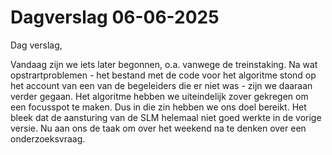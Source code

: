 # Dagverslag 06-06-2025
Dag verslag,

Vandaag zijn we iets later begonnen, o.a. vanwege de treinstaking. Na wat opstrartproblemen - het bestand met de code voor het algoritme stond op het account van een van de begeleiders die er niet was - zijn we daaraan verder gegaan.
Het algoritme hebben we uiteindelijk zover gekregen om een focusspot te maken. Dus in die zin hebben we ons doel bereikt. Het bleek dat de aansturing van de SLM helemaal niet goed werkte in de vorige versie.
Nu aan ons de taak om over het weekend na te denken over een onderzoeksvraag.